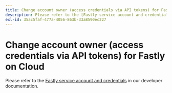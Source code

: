 ```yaml
---
title: Change account owner (access credentials via API tokens) for Fastly on Cloud
description: Please refer to the [Fastly service account and credentials](https://devdocs.magento.com/guides/v2.3/cloud/cdn/cloud-fastly.html#fastly-service-account-and-credentials) in our developer documentation.
exl-id: 35ac5faf-477a-4056-863b-33a8590ec227
---
```

# Change account owner (access credentials via API tokens) for Fastly on Cloud

Please refer to the [Fastly service account and credentials](https://experienceleague.adobe.com/docs/commerce-cloud-service/user-guide/cdn/setup-fastly/fastly-configuration.html?lang=en#test-fastly-credentials) in our developer documentation.
